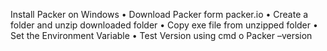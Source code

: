 Install Packer on Windows
•	Download Packer form packer.io
•	Create a folder and unzip downloaded folder
•	Copy exe file from unzipped folder
•	Set the Environment Variable 
•	Test Version using cmd 
o	Packer –version 
